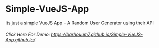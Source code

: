# Simple-VueJS-App
Its just a simple VueJS App - A Random User Generator using their API
###### Click Here For Demo: https://barhouum7.github.io/Simple-VueJS-App.github.io/
